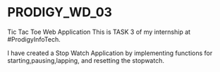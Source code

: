 # PRODIGY_WD_03 
Tic Tac Toe Web Application
This is TASK 3 of my internship at #ProdigyInfoTech.

I have created a Stop Watch Application by implementing functions for starting,pausing,lapping, and resetting the stopwatch.
